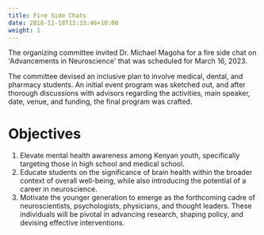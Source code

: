 ```yaml
---
title: Fire Side Chats
date: 2018-11-18T12:33:46+10:00
weight: 1
---
```


The organizing committee invited Dr. Michael Magoha for a fire side chat on 'Advancements in Neuroscience' that was scheduled for March 16, 2023.

The committee devised an inclusive plan to involve medical, dental, and pharmacy students. An initial event program was sketched out, and after thorough discussions with advisors regarding the activities, main speaker, date, venue, and funding, the final program was crafted.


# Objectives

1. Elevate mental health awareness among Kenyan youth, specifically targeting those in high school and medical school.
2. Educate students on the significance of brain health within the broader context of overall well-being, while also introducing the potential of a career in neuroscience.
3. Motivate the younger generation to emerge as the forthcoming cadre of neuroscientists, psychologists, physicians, and thought leaders. These individuals will be pivotal in advancing research, shaping policy, and devising effective interventions.

